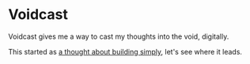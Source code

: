 # Voidcast

Voidcast gives me a way to cast my thoughts into the void, digitally.

This started as [a thought about building simply](https://bsky.app/profile/robertgroves.com/post/3lfyfduxyr22x), let's see where it leads.
